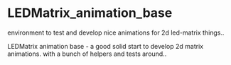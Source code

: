 # LEDMatrix_animation_base
environment to test and develop nice animations for 2d led-matrix things..

LEDMatrix animation base - a good solid start to develop 2d matrix animations.
with a bunch of helpers and tests around..
